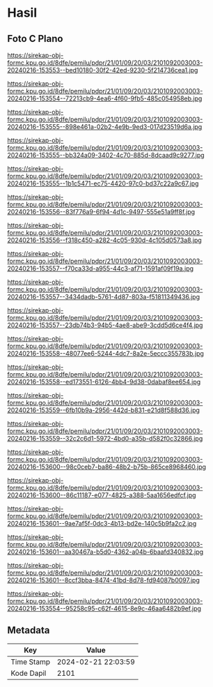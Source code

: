 # Hasil

## Foto C Plano

https://sirekap-obj-formc.kpu.go.id/8dfe/pemilu/pdpr/21/01/09/20/03/2101092003003-20240216-153553--bed10180-30f2-42ed-9230-5f214736cea1.jpg

https://sirekap-obj-formc.kpu.go.id/8dfe/pemilu/pdpr/21/01/09/20/03/2101092003003-20240216-153554--72213cb9-4ea6-4f60-9fb5-485c054958eb.jpg

https://sirekap-obj-formc.kpu.go.id/8dfe/pemilu/pdpr/21/01/09/20/03/2101092003003-20240216-153555--898e461a-02b2-4e9b-9ed3-017d23519d6a.jpg

https://sirekap-obj-formc.kpu.go.id/8dfe/pemilu/pdpr/21/01/09/20/03/2101092003003-20240216-153555--bb324a09-3402-4c70-885d-8dcaad9c9277.jpg

https://sirekap-obj-formc.kpu.go.id/8dfe/pemilu/pdpr/21/01/09/20/03/2101092003003-20240216-153555--1b1c5471-ec75-4420-97c0-bd37c22a9c67.jpg

https://sirekap-obj-formc.kpu.go.id/8dfe/pemilu/pdpr/21/01/09/20/03/2101092003003-20240216-153556--83f776a9-6f94-4d1c-9497-555e51a9ff8f.jpg

https://sirekap-obj-formc.kpu.go.id/8dfe/pemilu/pdpr/21/01/09/20/03/2101092003003-20240216-153556--f318c450-a282-4c05-930d-4c105d0573a8.jpg

https://sirekap-obj-formc.kpu.go.id/8dfe/pemilu/pdpr/21/01/09/20/03/2101092003003-20240216-153557--f70ca33d-a955-44c3-af71-1591af09f19a.jpg

https://sirekap-obj-formc.kpu.go.id/8dfe/pemilu/pdpr/21/01/09/20/03/2101092003003-20240216-153557--3434dadb-5761-4d87-803a-f51811349436.jpg

https://sirekap-obj-formc.kpu.go.id/8dfe/pemilu/pdpr/21/01/09/20/03/2101092003003-20240216-153557--23db74b3-94b5-4ae8-abe9-3cdd5d6ce4f4.jpg

https://sirekap-obj-formc.kpu.go.id/8dfe/pemilu/pdpr/21/01/09/20/03/2101092003003-20240216-153558--48077ee6-5244-4dc7-8a2e-5eccc355783b.jpg

https://sirekap-obj-formc.kpu.go.id/8dfe/pemilu/pdpr/21/01/09/20/03/2101092003003-20240216-153558--ed173551-6126-4bb4-9d38-0dabaf8ee654.jpg

https://sirekap-obj-formc.kpu.go.id/8dfe/pemilu/pdpr/21/01/09/20/03/2101092003003-20240216-153559--6fb10b9a-2956-442d-b831-e21d8f588d36.jpg

https://sirekap-obj-formc.kpu.go.id/8dfe/pemilu/pdpr/21/01/09/20/03/2101092003003-20240216-153559--32c2c6d1-5972-4bd0-a35b-d582f0c32866.jpg

https://sirekap-obj-formc.kpu.go.id/8dfe/pemilu/pdpr/21/01/09/20/03/2101092003003-20240216-153600--98c0ceb7-ba86-48b2-b75b-865ce8968460.jpg

https://sirekap-obj-formc.kpu.go.id/8dfe/pemilu/pdpr/21/01/09/20/03/2101092003003-20240216-153600--86c11187-e077-4825-a388-5aa1656edfcf.jpg

https://sirekap-obj-formc.kpu.go.id/8dfe/pemilu/pdpr/21/01/09/20/03/2101092003003-20240216-153601--9ae7af5f-0dc3-4b13-bd2e-140c5b9fa2c2.jpg

https://sirekap-obj-formc.kpu.go.id/8dfe/pemilu/pdpr/21/01/09/20/03/2101092003003-20240216-153601--aa30467a-b5d0-4362-a04b-6baafd340832.jpg

https://sirekap-obj-formc.kpu.go.id/8dfe/pemilu/pdpr/21/01/09/20/03/2101092003003-20240216-153601--8ccf3bba-8474-41bd-8d78-fd94087b0097.jpg

https://sirekap-obj-formc.kpu.go.id/8dfe/pemilu/pdpr/21/01/09/20/03/2101092003003-20240216-153554--95258c95-c62f-4615-8e9c-46aa6482b9ef.jpg


## Metadata

| Key        | Value               |
| ---------- | ------------------- |
| Time Stamp | 2024-02-21 22:03:59 |
| Kode Dapil | 2101                |



